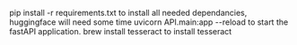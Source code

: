 pip install -r requirements.txt to install all needed dependancies, huggingface will need some time
uvicorn API.main:app --reload to start the fastAPI application. 
brew install tesseract to install tesseract

